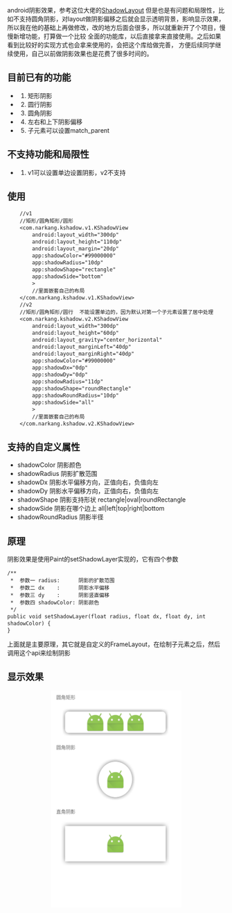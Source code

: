 android阴影效果，参考这位大佬的[ShadowLayout](https://github.com/lijiankun24/ShadowLayout)
但是也是有问题和局限性，比如不支持圆角阴影，对layout做阴影偏移之后就会显示透明背景，影响显示效果，
所以我在他的基础上再做修改，改的地方后面会很多，所以就重新开了个项目，慢慢新增功能，打算做一个比较
全面的功能库，以后直接拿来直接使用。之后如果看到比较好的实现方式也会拿来使用的，会把这个库给做完善，
方便后续同学继续使用，自己以前做阴影效果也是花费了很多时间的。

## 目前已有的功能

* 1. 矩形阴影
* 2. 圆行阴影
* 3. 圆角阴影
* 4. 左右和上下阴影偏移
* 5. 子元素可以设置match_parent

## 不支持功能和局限性

* 1. v1可以设置单边设置阴影，v2不支持

## 使用

```
    //v1
    //矩形/圆角矩形/圆形
    <com.narkang.kshadow.v1.KShadowView
        android:layout_width="300dp"
        android:layout_height="110dp"
        android:layout_margin="20dp"
        app:shadowColor="#99000000"
        app:shadowRadius="10dp"
        app:shadowShape="rectangle"
        app:shadowSide="bottom"
        >
        //里面嵌套自己的布局
    </com.narkang.kshadow.v1.KShadowView>
    //v2
    //矩形/圆角矩形/圆行  不能设置单边的，因为默认对第一个子元素设置了居中处理
    <com.narkang.kshadow.v2.KShadowView
        android:layout_width="300dp"
        android:layout_height="60dp"
        android:layout_gravity="center_horizontal"
        android:layout_marginLeft="40dp"
        android:layout_marginRight="40dp"
        app:shadowColor="#99000000"
        app:shadowDx="0dp"
        app:shadowDy="0dp"
        app:shadowRadius="11dp"
        app:shadowShape="roundRectangle"
        app:shadowRoundRadius="10dp"
        app:shadowSide="all"
        >
        //里面嵌套自己的布局
    </com.narkang.kshadow.v2.KShadowView>
```

## 支持的自定义属性

* shadowColor         阴影颜色
* shadowRadius        阴影扩散范围
* shadowDx            阴影水平偏移方向，正值向右，负值向左
* shadowDy            阴影水平偏移方向，正值向右，负值向左
* shadowShape         阴影支持形状 rectangle|oval|roundRectangle
* shadowSide          阴影在哪个边上 all|left|top|right|bottom
* shadowRoundRadius   阴影半径

## 原理

阴影效果是使用Paint的setShadowLayer实现的，它有四个参数

```
/**
 *  参数一 radius:      阴影的扩散范围
 *  参数二 dx    :      阴影水平偏移
 *  参数三 dy    :      阴影竖直偏移
 *  参数四 shadowColor: 阴影颜色
 */
public void setShadowLayer(float radius, float dx, float dy, int shadowColor) {
}

```

上面就是主要原理，其它就是自定义的FrameLayout，在绘制子元素之后，然后调用这个api来绘制阴影

## 显示效果

<div align=center>
    <img src="screenshot/KShadowView.png" width="300" height="500"/>
</div>


